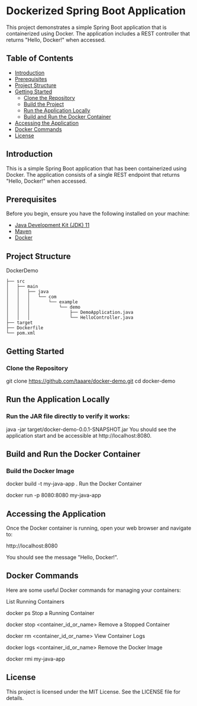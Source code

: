 # Dockerized Spring Boot Application

This project demonstrates a simple Spring Boot application that is containerized using Docker. The application includes a REST controller that returns "Hello, Docker!" when accessed.

## Table of Contents

- [Introduction](#introduction)
- [Prerequisites](#prerequisites)
- [Project Structure](#project-structure)
- [Getting Started](#getting-started)
  - [Clone the Repository](#clone-the-repository)
  - [Build the Project](#build-the-project)
  - [Run the Application Locally](#run-the-application-locally)
  - [Build and Run the Docker Container](#build-and-run-the-docker-container)
- [Accessing the Application](#accessing-the-application)
- [Docker Commands](#docker-commands)
- [License](#license)

## Introduction

This is a simple Spring Boot application that has been containerized using Docker. The application consists of a single REST endpoint that returns "Hello, Docker!" when accessed.

## Prerequisites

Before you begin, ensure you have the following installed on your machine:

- [Java Development Kit (JDK) 11](https://www.oracle.com/java/technologies/javase-jdk11-downloads.html)
- [Maven](https://maven.apache.org/install.html)
- [Docker](https://www.docker.com/get-started)

## Project Structure

DockerDemo
```
├── src
│   ├── main
│   │   ├── java
│   │   │   └── com
│   │   │       └── example
│   │   │           └── demo
│   │   │               ├── DemoApplication.java
│   │   │               └── HelloController.java
├── target
├── Dockerfile
└── pom.xml
```

## Getting Started

### Clone the Repository

git clone https://github.com/taaare/docker-demo.git
cd docker-demo


## Run the Application Locally
### Run the JAR file directly to verify it works:


java -jar target/docker-demo-0.0.1-SNAPSHOT.jar
You should see the application start and be accessible at http://localhost:8080.

## Build and Run the Docker Container
### Build the Docker Image

docker build -t my-java-app .
Run the Docker Container

docker run -p 8080:8080 my-java-app

## Accessing the Application
Once the Docker container is running, open your web browser and navigate to:

http://localhost:8080

You should see the message "Hello, Docker!".

## Docker Commands
Here are some useful Docker commands for managing your containers:

List Running Containers

docker ps
Stop a Running Container

docker stop <container_id_or_name>
Remove a Stopped Container

docker rm <container_id_or_name>
View Container Logs

docker logs <container_id_or_name>
Remove the Docker Image

docker rmi my-java-app


## License
This project is licensed under the MIT License. See the LICENSE file for details.
